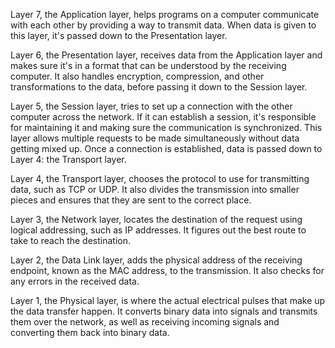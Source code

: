 Layer 7, the Application layer, helps programs on a computer communicate with each other by providing a way to transmit data. When data is given to this
layer, it's passed down to the Presentation layer.

Layer 6, the Presentation layer, receives data from the Application layer and makes sure it's in a format that can be understood by the receiving computer.
It also handles encryption, compression, and other transformations to the data, before passing it down to the Session layer.

Layer 5, the Session layer, tries to set up a connection with the other computer across the network. If it can establish a session, it's responsible for
maintaining it and making sure the communication is synchronized. This layer allows multiple requests to be made simultaneously without data getting mixed up. Once a connection is established, data is passed down to Layer 4: the Transport layer.

Layer 4, the Transport layer, chooses the protocol to use for transmitting data, such as TCP or UDP. It also divides the transmission into smaller pieces
and ensures that they are sent to the correct place.

Layer 3, the Network layer, locates the destination of the request using logical addressing, such as IP addresses. It figures out the best route to take to 
reach the destination.

Layer 2, the Data Link layer, adds the physical address of the receiving endpoint, known as the MAC address, to the transmission. It also checks for any errors
in the received data.

Layer 1, the Physical layer, is where the actual electrical pulses that make up the data transfer happen. It converts binary data into signals and transmits
them over the network, as well as receiving incoming signals and converting them back into binary data.
